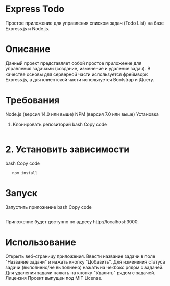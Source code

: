 # Express Todo
 Простое приложение для управления списком задач (Todo List) на базе Express.js и Node.js.

# Описание
Данный проект представляет собой простое приложение для управления задачами (создание, изменение и удаление задач). В качестве основы для серверной части используется фреймворк Express.js, а для клиентской части используется Bootstrap и jQuery.

# Требования
Node.js (версия 14.0 или выше)
NPM (версия 7.0 или выше)
Установка
1. Клонировать репозиторий
bash
Copy code
```git clone https://github.com/Janexxx1337/express_todo.git
```
# 2. Установить зависимости
bash
Copy code
```cd express_todo
   npm install
```
# Запуск
Запустить приложение
bash
Copy code
```npm start
```
Приложение будет доступно по адресу http://localhost:3000.

# Использование
Открыть веб-страницу приложения.
Ввести название задачи в поле "Название задачи" и нажать кнопку "Добавить".
Для изменения статуса задачи (выполнено/не выполнено) нажать на чекбокс рядом с задачей.
Для удаления задачи нажать на кнопку "Удалить" рядом с задачей.
Лицензия
Проект выпущен под MIT License.

